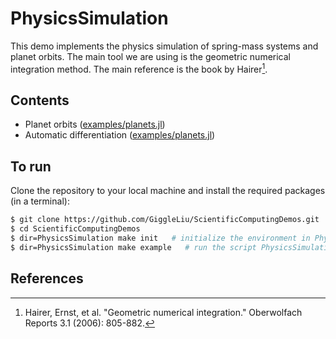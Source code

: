 # PhysicsSimulation


This demo implements the physics simulation of spring-mass systems and planet orbits. The main tool we are using is the geometric numerical integration method. The main reference is the book by Hairer[^Hairer2006].

## Contents
- Planet orbits ([examples/planets.jl](examples/planets.jl))
- Automatic differentiation ([examples/planets.jl](examples/planets.jl))

## To run

Clone the repository to your local machine and install the required packages (in a terminal):

```bash
$ git clone https://github.com/GiggleLiu/ScientificComputingDemos.git
$ cd ScientificComputingDemos
$ dir=PhysicsSimulation make init   # initialize the environment in PhysicsSimulation and PhysicsSimulation/examples
$ dir=PhysicsSimulation make example   # run the script PhysicsSimulation/examples/main.jl
```

## References
[^Hairer2006]: Hairer, Ernst, et al. "Geometric numerical integration." Oberwolfach Reports 3.1 (2006): 805-882.
